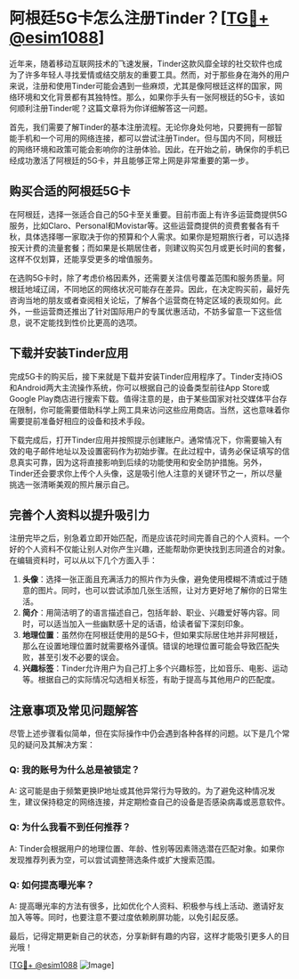 # 阿根廷5G卡怎么注册Tinder？[[TG💪+ @esim1088](https://t.me/s/esim1088)]

近年来，随着移动互联网技术的飞速发展，Tinder这款风靡全球的社交软件也成为了许多年轻人寻找爱情或结交朋友的重要工具。然而，对于那些身在海外的用户来说，注册和使用Tinder可能会遇到一些麻烦，尤其是像阿根廷这样的国家，网络环境和文化背景都有其独特性。那么，如果你手头有一张阿根廷的5G卡，该如何顺利注册Tinder呢？这篇文章将为你详细解答这一问题。

首先，我们需要了解Tinder的基本注册流程。无论你身处何地，只要拥有一部智能手机和一个可用的网络连接，都可以尝试注册Tinder。但与国内不同，阿根廷的网络环境和政策可能会影响你的注册体验。因此，在开始之前，确保你的手机已经成功激活了阿根廷的5G卡，并且能够正常上网是非常重要的第一步。

## 购买合适的阿根廷5G卡

在阿根廷，选择一张适合自己的5G卡至关重要。目前市面上有许多运营商提供5G服务，比如Claro、Personal和Movistar等。这些运营商提供的资费套餐各有千秋，具体选择哪一家取决于你的预算和个人需求。如果你是短期旅行者，可以选择按天计费的流量套餐；而如果是长期居住者，则建议购买包月或更长时间的套餐，这样不仅划算，还能享受更多的增值服务。

在选购5G卡时，除了考虑价格因素外，还需要关注信号覆盖范围和服务质量。阿根廷地域辽阔，不同地区的网络状况可能存在差异。因此，在决定购买前，最好先咨询当地的朋友或者查阅相关论坛，了解各个运营商在特定区域的表现如何。此外，一些运营商还推出了针对国际用户的专属优惠活动，不妨多留意一下这些信息，说不定能找到性价比更高的选项。

## 下载并安装Tinder应用

完成5G卡的购买后，接下来就是下载并安装Tinder应用程序了。Tinder支持iOS和Android两大主流操作系统，你可以根据自己的设备类型前往App Store或Google Play商店进行搜索下载。值得注意的是，由于某些国家对社交媒体平台存在限制，你可能需要借助科学上网工具来访问这些应用商店。当然，这也意味着你需要提前准备好相应的设备和技术手段。

下载完成后，打开Tinder应用并按照提示创建账户。通常情况下，你需要输入有效的电子邮件地址以及设置密码作为初始步骤。在此过程中，请务必保证填写的信息真实可靠，因为这将直接影响到后续的功能使用和安全防护措施。另外，Tinder还会要求你上传个人头像，这是吸引他人注意的关键环节之一，所以尽量挑选一张清晰美观的照片展示自己。

## 完善个人资料以提升吸引力

注册完毕之后，别急着立即开始匹配，而是应该花时间完善自己的个人资料。一个好的个人资料不仅能让别人对你产生兴趣，还能帮助你更快找到志同道合的对象。在编辑资料时，可以从以下几个方面入手：

1. **头像**：选择一张正面且充满活力的照片作为头像，避免使用模糊不清或过于随意的图片。同时，也可以尝试添加几张生活照，让对方更好地了解你的日常生活。
2. **简介**：用简洁明了的语言描述自己，包括年龄、职业、兴趣爱好等内容。同时，可以适当加入一些幽默感十足的话语，给读者留下深刻印象。
3. **地理位置**：虽然你在阿根廷使用的是5G卡，但如果实际居住地并非阿根廷，那么在设置地理位置时就需要格外谨慎。错误的地理位置可能会导致匹配失败，甚至引发不必要的误会。
4. **兴趣标签**：Tinder允许用户为自己打上多个兴趣标签，比如音乐、电影、运动等。根据自己的实际情况勾选相关标签，有助于提高与其他用户的匹配度。

## 注意事项及常见问题解答

尽管上述步骤看似简单，但在实际操作中仍会遇到各种各样的问题。以下是几个常见的疑问及其解决方案：

### Q: 我的账号为什么总是被锁定？
A: 这可能是由于频繁更换IP地址或其他异常行为导致的。为了避免这种情况发生，建议保持稳定的网络连接，并定期检查自己的设备是否感染病毒或恶意软件。

### Q: 为什么我看不到任何推荐？
A: Tinder会根据用户的地理位置、年龄、性别等因素筛选潜在匹配对象。如果你发现推荐列表为空，可以尝试调整筛选条件或扩大搜索范围。

### Q: 如何提高曝光率？
A: 提高曝光率的方法有很多，比如优化个人资料、积极参与线上活动、邀请好友加入等等。同时，也要注意不要过度依赖刷屏功能，以免引起反感。

最后，记得定期更新自己的状态，分享新鲜有趣的内容，这样才能吸引更多人的目光哦！

[[TG💪+ @esim1088](https://t.me/s/esim1088) ![Image](https://i.postimg.cc/4NQfJmqS/Snipaste-2025-05-13-00-14-12.png)]